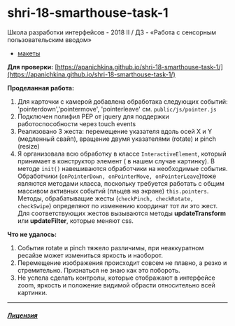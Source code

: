 # shri-18-smarthouse-task-1
Школа разработки интерфейсов - 2018 II / ДЗ - «Работа с сенсорным пользовательским вводом» 

- [макеты](https://github.com/shri-msk-2018-reviewer/shri-18-smarthouse-task-1)

**Для проверки:** [https://apanichkina.github.io/shri-18-smarthouse-task-1/](https://apanichkina.github.io/shri-18-smarthouse-task-1/)

**Проделанная работа:**
1. Для карточки с камерой добавлена обработака следующих событий: 'pointerdown','pointermove', 'pointerleave' см. `public/js/pointer.js`
2. Подключен полифил PEP от jquery для поддержки работоспособности через touch events
3. Реализовано 3 жеста: перемещение указателя вдоль осей X и Y (медленный свайп), вращение двумя указателями (rotate) и pinch (resize)
4. Я организовала всю обработку в классе `InteractiveElement`, который принимает в конструктор элемент ( в нашем случае картинку). В методе `init()` навешиваются обработчики на необходимые события. Обработчики (`onPointerDown, onPointerMove, onPointerLeave`)тоже являются методами класса, поскольку требуется работать с общим массивом активных событий (пльцев на экране) `this.pointers`. Методы, обрабатыващие жесты (`checkPinch, checkRotate, checkSwipe`) определяют по изменению координат тот ли это жест. Для соответствующих жестов вызываются методы **updateTransform** или **updateFilter**, которые меняют css. 

**Что не удалось:** 
1. События rotate и pinch тяжело различимы, при неаккуратном ресайзе может измениться яркость и наоборот.
2. Перемещение изображения происходит совсем не плавно, а резко и стремительно. Признаться не знаю как это побороть.
3. Не успела сделать контролы, которые отображают в интерфейсе zoom, яркость и положение видимой обрасти относительно всей картинки.

--- 
##### [Лицензия](https://docviewer.yandex.ru/view/1130000031416187/?*=rPcLBpqhHesbYQxX%2BW33tN%2FZqbR7InVybCI6InlhLXdpa2k6Ly93aWtpLWFwaS55YW5kZXgucnUvc2hyaS0yMDE4LWlpL2hvbWV3b3JrL2FkYXB0aXZuYWphLXZqb3JzdGthL2xpY2Vuc2UucGRmIiwidGl0bGUiOiJsaWNlbnNlLnBkZiIsInVpZCI6IjExMzAwMDAwMzE0MTYxODciLCJ5dSI6IjgwMzgwNTc4MDE1MzMwNjc1MzciLCJub2lmcmFtZSI6ZmFsc2UsInRzIjoxNTM4NzYyOTYzMzA5fQ%3D%3D)
